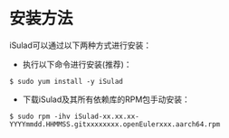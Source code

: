 # 安装方法<a name="ZH-CN_TOPIC_0184808040"></a>

iSulad可以通过以下两种方式进行安装：

-   执行以下命令进行安装\(推荐\)：

```
$ sudo yum install -y iSulad
```

-   下载iSulad及其所有依赖库的RPM包手动安装：

```
$ sudo rpm -ihv iSulad-xx.xx.xx-YYYYmmdd.HHMMSS.gitxxxxxxxx.openEulerxxx.aarch64.rpm
```

